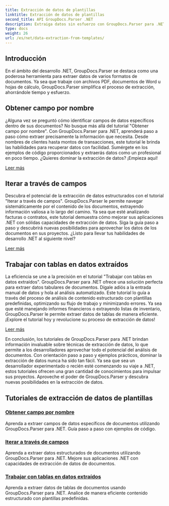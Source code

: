 ```yaml
---
title: Extracción de datos de plantillas
linktitle: Extracción de datos de plantillas
second_title: API GroupDocs.Parser .NET
description: Extraiga datos sin esfuerzo con GroupDocs.Parser para .NET. Aprenda a recuperar campos específicos, iterar datos y trabajar con tablas en contenido extraído.
type: docs
weight: 26
url: /es/net/data-extraction-from-templates/
---
```


## Introducción

En el ámbito del desarrollo .NET, GroupDocs.Parser se destaca como una poderosa herramienta para extraer datos de varios formatos de documentos. Ya sea que trabaje con archivos PDF, documentos de Word u hojas de cálculo, GroupDocs.Parser simplifica el proceso de extracción, ahorrándole tiempo y esfuerzo.

## Obtener campo por nombre

¿Alguna vez se preguntó cómo identificar campos de datos específicos dentro de sus documentos? No busque más allá del tutorial "Obtener campo por nombre". Con GroupDocs.Parser para .NET, aprenderá paso a paso cómo extraer precisamente la información que necesita. Desde nombres de clientes hasta montos de transacciones, este tutorial le brinda las habilidades para recuperar datos con facilidad. Sumérgete en los ejemplos de código proporcionados y extraerás datos como un profesional en poco tiempo. ¿Quieres dominar la extracción de datos? ¡Empieza aqui!

[Leer más](./get-field-by-name/)

## Iterar a través de campos

Descubra el potencial de la extracción de datos estructurados con el tutorial "Iterar a través de campos". GroupDocs.Parser le permite navegar sistemáticamente por el contenido de los documentos, extrayendo información valiosa a lo largo del camino. Ya sea que esté analizando facturas o contratos, este tutorial demuestra cómo mejorar sus aplicaciones .NET con sólidas capacidades de extracción de datos. Siga la guía paso a paso y descubrirá nuevas posibilidades para aprovechar los datos de los documentos en sus proyectos. ¿Listo para llevar tus habilidades de desarrollo .NET al siguiente nivel?

[Leer más](./iterate-through-fields/)

## Trabajar con tablas en datos extraídos

La eficiencia se une a la precisión en el tutorial "Trabajar con tablas en datos extraídos". GroupDocs.Parser para .NET ofrece una solución perfecta para extraer datos tabulares de documentos. Dígale adiós a la entrada manual de datos y hola al análisis automatizado. Este tutorial lo guía a través del proceso de análisis de contenido estructurado con plantillas predefinidas, optimizando su flujo de trabajo y minimizando errores. Ya sea que esté manejando informes financieros o extrayendo listas de inventario, GroupDocs.Parser le permite extraer datos de tablas de manera eficiente. ¡Explore el tutorial hoy y revolucione su proceso de extracción de datos!

[Leer más](./working-with-tables-in-extracted-data/)

En conclusión, los tutoriales de GroupDocs.Parser para .NET brindan información invaluable sobre técnicas de extracción de datos, lo que permite a los desarrolladores aprovechar todo el potencial del análisis de documentos. Con orientación paso a paso y ejemplos prácticos, dominar la extracción de datos nunca ha sido tan fácil. Ya sea que sea un desarrollador experimentado o recién esté comenzando su viaje a .NET, estos tutoriales ofrecen una gran cantidad de conocimientos para impulsar sus proyectos. Aproveche el poder de GroupDocs.Parser y descubra nuevas posibilidades en la extracción de datos.
## Tutoriales de extracción de datos de plantillas
### [Obtener campo por nombre](./get-field-by-name/)
Aprenda a extraer campos de datos específicos de documentos utilizando GroupDocs.Parser para .NET. Guía paso a paso con ejemplos de código.
### [Iterar a través de campos](./iterate-through-fields/)
Aprenda a extraer datos estructurados de documentos utilizando GroupDocs.Parser para .NET. Mejore sus aplicaciones .NET con capacidades de extracción de datos de documentos.
### [Trabajar con tablas en datos extraídos](./working-with-tables-in-extracted-data/)
Aprenda a extraer datos de tablas de documentos usando GroupDocs.Parser para .NET. Analice de manera eficiente contenido estructurado con plantillas predefinidas.